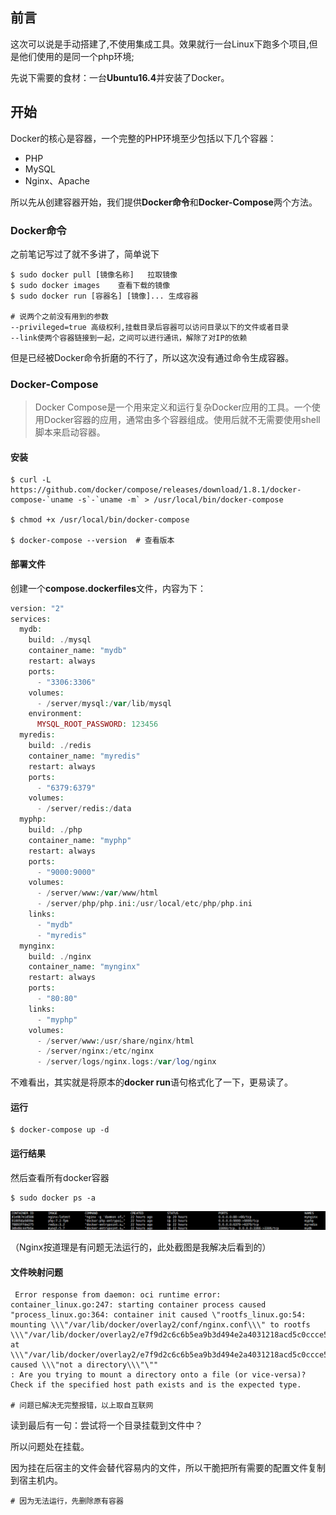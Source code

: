## 前言

这次可以说是手动搭建了,不使用集成工具。效果就行一台Linux下跑多个项目,但是他们使用的是同一个php环境;

先说下需要的食材：一台**Ubuntu16.4**并安装了Docker。



## 开始

Docker的核心是容器，一个完整的PHP环境至少包括以下几个容器：

* PHP
* MySQL
* Nginx、Apache

所以先从创建容器开始，我们提供**Docker命令**和**Docker-Compose**两个方法。



###  Docker命令

之前笔记写过了就不多讲了，简单说下

```shell
$ sudo docker pull [镜像名称]   拉取镜像
$ sudo docker images 	查看下载的镜像
$ sudo docker run [容器名] [镜像]... 生成容器

# 说两个之前没有用到的参数
--privileged=true 高级权利,挂载目录后容器可以访问目录以下的文件或者目录
--link使两个容器链接到一起，之间可以进行通讯，解除了对IP的依赖
```



但是已经被Docker命令折磨的不行了，所以这次没有通过命令生成容器。



### Docker-Compose

> Docker Compose是一个用来定义和运行复杂Docker应用的工具。一个使用Docker容器的应用，通常由多个容器组成。使用后就不无需要使用shell脚本来启动容器。 

#### 安装



```shell
$ curl -L https://github.com/docker/compose/releases/download/1.8.1/docker-compose-`uname -s`-`uname -m` > /usr/local/bin/docker-compose

$ chmod +x /usr/local/bin/docker-compose

$ docker-compose --version  # 查看版本
```



#### 部署文件

创建一个**compose.dockerfiles**文件，内容为下：

```PHP
version: "2"
services:
  mydb:
    build: ./mysql
    container_name: "mydb"
    restart: always
    ports:
      - "3306:3306"
    volumes:
      - /server/mysql:/var/lib/mysql
    environment:
      MYSQL_ROOT_PASSWORD: 123456
  myredis:
    build: ./redis
    container_name: "myredis"
    restart: always
    ports:
      - "6379:6379"
    volumes:
      - /server/redis:/data
  myphp:
    build: ./php
    container_name: "myphp"
    restart: always
    ports:
      - "9000:9000"
    volumes:
      - /server/www:/var/www/html
      - /server/php/php.ini:/usr/local/etc/php/php.ini
    links:
      - "mydb"
      - "myredis"
  mynginx:
    build: ./nginx
    container_name: "mynginx"
    restart: always
    ports:
      - "80:80"
    links:
      - "myphp"
    volumes:
      - /server/www:/usr/share/nginx/html
      - /server/nginx:/etc/nginx
      - /server/logs/nginx.logs:/var/log/nginx
```



不难看出，其实就是将原本的**docker run**语句格式化了一下，更易读了。

#### 运行

```shell
$ docker-compose up -d
```



#### 运行结果

然后查看所有docker容器

```shell
$ sudo docker ps -a
```

![1560905775440](../static/1560905775440.png)

（Nginx按道理是有问题无法运行的，此处截图是我解决后看到的）



#### 文件映射问题

```shell
 Error response from daemon: oci runtime error: container_linux.go:247: starting container process caused "process_linux.go:364: container init caused \"rootfs_linux.go:54: mounting \\\"/var/lib/docker/overlay2/conf/nginx.conf\\\" to rootfs \\\"/var/lib/docker/overlay2/e7f9d2c6c6b5ea9b3d494e2a4031218acd5c0ccce5225faab2b851d657eedfd6/merged\\\" at \\\"/var/lib/docker/overlay2/e7f9d2c6c6b5ea9b3d494e2a4031218acd5c0ccce5225faab2b851d657eedfd6/merged/etc/nginx/nginx.conf\\\" caused \\\"not a directory\\\"\""
: Are you trying to mount a directory onto a file (or vice-versa)? Check if the specified host path exists and is the expected type.

# 问题已解决无完整报错，以上取自互联网
```



读到最后有一句：尝试将一个目录挂载到文件中？

所以问题处在挂载。

因为挂在后宿主的文件会替代容易内的文件，所以干脆把所有需要的配置文件复制到宿主机内。

```SHELL
# 因为无法运行，先删除原有容器

```


